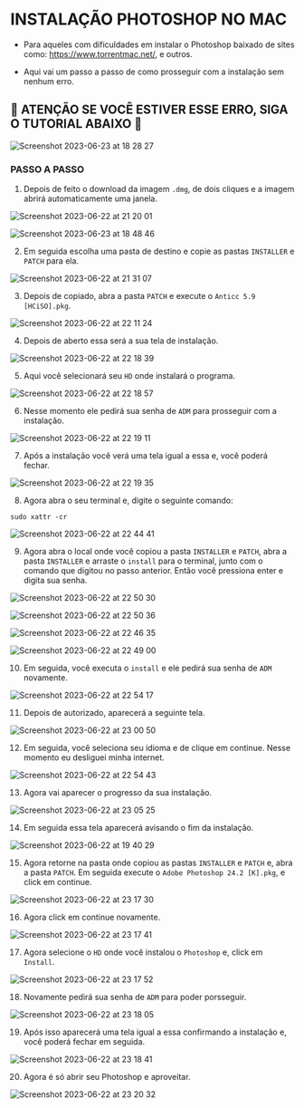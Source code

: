 # INSTALAÇÃO PHOTOSHOP NO MAC
 
- Para aqueles com dificuldades em instalar o Photoshop baixado de sites como: https://www.torrentmac.net/, e outros.

- Aqui vai um passo a passo de como prosseguir com a instalação sem nenhum erro.

## 🚨 ATENÇÃO SE VOCÊ ESTIVER ESSE ERRO, SIGA O TUTORIAL ABAIXO 🚨

![Screenshot 2023-06-23 at 18 28 27](https://github.com/carlospelegrin/install_photoshop_osx/assets/88504218/68810fc0-68d0-4323-bbae-aae67f647f63)

### PASSO A PASSO

1.  Depois de feito o download da imagem `.dmg`, de dois cliques e a imagem abrirá automaticamente uma janela.

![Screenshot 2023-06-22 at 21 20 01](https://github.com/carlospelegrin/install_photoshop_osx/assets/88504218/f1096d3f-7d9d-4133-b691-70c5c78f7312)

![Screenshot 2023-06-23 at 18 48 46](https://github.com/carlospelegrin/install_photoshop_osx/assets/88504218/ba9117f9-c83a-47b5-8dae-b83ddae1ad71)

2. Em seguida escolha uma pasta de destino e copie as pastas `INSTALLER` e `PATCH` para ela.

![Screenshot 2023-06-22 at 21 31 07](https://github.com/carlospelegrin/install_photoshop_osx/assets/88504218/0cae499d-141b-4587-b0d9-efa22c1a2597)

3. Depois de copiado, abra a pasta `PATCH` e execute o `Anticc 5.9 [HCiSO].pkg`.

![Screenshot 2023-06-22 at 22 11 24](https://github.com/carlospelegrin/install_photoshop_osx/assets/88504218/4ebbfaac-0f45-4f6d-bce0-c31fe97d634a)

4. Depois de aberto essa será a sua tela de instalação.

![Screenshot 2023-06-22 at 22 18 39](https://github.com/carlospelegrin/install_photoshop_osx/assets/88504218/db1cd1aa-5706-447a-8673-a0c9fa8a38a9)

5. Aqui você selecionará seu `HD` onde instalará o programa.

![Screenshot 2023-06-22 at 22 18 57](https://github.com/carlospelegrin/install_photoshop_osx/assets/88504218/8967ad10-8036-45d0-972e-047f8d6bac7c)

6. Nesse momento ele pedirá sua senha de `ADM` para prosseguir com a instalação.

![Screenshot 2023-06-22 at 22 19 11](https://github.com/carlospelegrin/install_photoshop_osx/assets/88504218/47f08e71-8c8b-4835-824b-1be988f2e843)

7. Após a instalação você verá uma tela igual a essa e, você poderá fechar.

![Screenshot 2023-06-22 at 22 19 35](https://github.com/carlospelegrin/install_photoshop_osx/assets/88504218/1757390d-0086-4cc3-b02d-ea4e45045f6b)

8. Agora abra o seu terminal e, digite o seguinte comando: 

```
sudo xattr -cr
```

![Screenshot 2023-06-22 at 22 44 41](https://github.com/carlospelegrin/install_photoshop_osx/assets/88504218/e55f1a73-430b-400d-97fe-7d9923fb1ab8)

9. Agora abra o local onde você copiou a pasta `INSTALLER` e `PATCH`, abra a pasta `INSTALLER` e arraste o `install` para o terminal, junto com o comando que digitou no passo anterior. Então você pressiona enter e digita sua senha.

![Screenshot 2023-06-22 at 22 50 30](https://github.com/carlospelegrin/install_photoshop_osx/assets/88504218/1190933f-3271-4147-a7fe-30b590b2aba5)

![Screenshot 2023-06-22 at 22 50 36](https://github.com/carlospelegrin/install_photoshop_osx/assets/88504218/3a7e4cd3-db3b-477b-8048-a54a6a4c3bc6)

![Screenshot 2023-06-22 at 22 46 35](https://github.com/carlospelegrin/install_photoshop_osx/assets/88504218/c973ea56-44d8-4468-946d-5ede20f7f613)

![Screenshot 2023-06-22 at 22 49 00](https://github.com/carlospelegrin/install_photoshop_osx/assets/88504218/f42cb18e-41f2-41b2-a66a-c46d969fc39f)

10. Em seguida, você executa o `install` e ele pedirá sua senha de `ADM` novamente.

![Screenshot 2023-06-22 at 22 54 17](https://github.com/carlospelegrin/install_photoshop_osx/assets/88504218/19079074-56c4-4ad9-a9dc-b296b7c5c3fa)

11. Depois de autorizado, aparecerá a seguinte tela.

![Screenshot 2023-06-22 at 23 00 50](https://github.com/carlospelegrin/install_photoshop_osx/assets/88504218/231ac59a-56b7-4252-b53c-a986bdbdc364)

12. Em seguida, você seleciona seu idioma e de clique em continue. Nesse momento eu desliguei minha internet.

![Screenshot 2023-06-22 at 22 54 43](https://github.com/carlospelegrin/install_photoshop_osx/assets/88504218/38441fd5-ef46-4ddd-ac6d-b40f053f19a2)

13. Agora vai aparecer o progresso da sua instalação. 

![Screenshot 2023-06-22 at 23 05 25](https://github.com/carlospelegrin/install_photoshop_osx/assets/88504218/993ebbd2-20a1-4d10-9fea-d398a141930e)

14. Em seguida essa tela aparecerá avisando o fim da instalação.

![Screenshot 2023-06-22 at 19 40 29](https://github.com/carlospelegrin/install_photoshop_osx/assets/88504218/8463f957-ae48-4df5-af86-163fefef8c4a)

15. Agora retorne na pasta onde copiou as pastas `INSTALLER` e `PATCH` e, abra a pasta `PATCH`. Em seguida execute o `Adobe Photoshop 24.2 [K].pkg`, e click em continue.

![Screenshot 2023-06-22 at 23 17 30](https://github.com/carlospelegrin/install_photoshop_osx/assets/88504218/0c21720d-052f-4165-a4b5-b36b82e868a7)

16. Agora click em continue novamente.

![Screenshot 2023-06-22 at 23 17 41](https://github.com/carlospelegrin/install_photoshop_osx/assets/88504218/dc35b6a5-4150-42ce-ac01-ba73346cf41d)

17. Agora selecione o `HD` onde você instalou o `Photoshop` e, click em `Install`.

![Screenshot 2023-06-22 at 23 17 52](https://github.com/carlospelegrin/install_photoshop_osx/assets/88504218/510400fe-ef7d-444e-83e7-132c7ca5be25)

18. Novamente pedirá sua senha de `ADM` para poder porsseguir.

![Screenshot 2023-06-22 at 23 18 05](https://github.com/carlospelegrin/install_photoshop_osx/assets/88504218/bea1715f-2661-46d3-b246-f5ffd08591a5)

19. Após isso aparecerá uma tela igual a essa confirmando a instalação e, você poderá fechar em seguida.

![Screenshot 2023-06-22 at 23 18 41](https://github.com/carlospelegrin/install_photoshop_osx/assets/88504218/4542034b-c70e-4084-949e-67813dd5dea5)

20. Agora é só abrir seu Photoshop e aproveitar.

![Screenshot 2023-06-22 at 23 20 32](https://github.com/carlospelegrin/install_photoshop_osx/assets/88504218/c312585c-84aa-4008-af58-1f32798e3865)